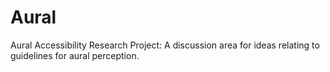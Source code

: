 # Aural
Aural Accessibility Research Project: A discussion area for ideas relating to guidelines for aural perception.
